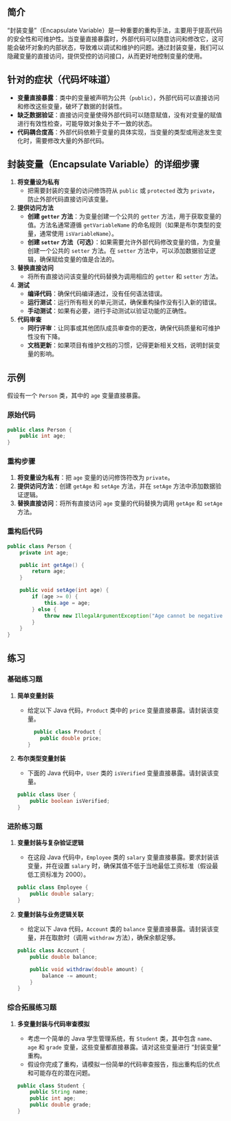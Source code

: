 ## 简介
“封装变量”（Encapsulate Variable）是一种重要的重构手法，主要用于提高代码的安全性和可维护性。当变量直接暴露时，外部代码可以随意访问和修改它，这可能会破坏对象的内部状态，导致难以调试和维护的问题。通过封装变量，我们可以隐藏变量的直接访问，提供受控的访问接口，从而更好地控制变量的使用。

## 针对的症状（代码坏味道）
- **变量直接暴露**：类中的变量被声明为公共（`public`），外部代码可以直接访问和修改这些变量，破坏了数据的封装性。
- **缺乏数据验证**：直接访问变量使得外部代码可以随意赋值，没有对变量的赋值进行有效性检查，可能导致对象处于不一致的状态。
- **代码耦合度高**：外部代码依赖于变量的具体实现，当变量的类型或用途发生变化时，需要修改大量的外部代码。

## 封装变量（Encapsulate Variable）的详细步骤
1. **将变量设为私有**
    - 把需要封装的变量的访问修饰符从 `public` 或 `protected` 改为 `private`，防止外部代码直接访问该变量。
2. **提供访问方法**
    - **创建 `getter` 方法**：为变量创建一个公共的 `getter` 方法，用于获取变量的值。方法名通常遵循 `getVariableName` 的命名规则（如果是布尔类型的变量，通常使用 `isVariableName`）。
    - **创建 `setter` 方法（可选）**：如果需要允许外部代码修改变量的值，为变量创建一个公共的 `setter` 方法。在 `setter` 方法中，可以添加数据验证逻辑，确保赋给变量的值是合法的。
3. **替换直接访问**
    - 将所有直接访问该变量的代码替换为调用相应的 `getter` 和 `setter` 方法。
4. **测试**
    - **编译代码**：确保代码编译通过，没有任何语法错误。
    - **运行测试**：运行所有相关的单元测试，确保重构操作没有引入新的错误。
    - **手动测试**：如果有必要，进行手动测试以验证功能的正确性。
5. **代码审查**
    - **同行评审**：让同事或其他团队成员审查你的更改，确保代码质量和可维护性没有下降。
    - **文档更新**：如果项目有维护文档的习惯，记得更新相关文档，说明封装变量的影响。

## 示例
假设有一个 `Person` 类，其中的 `age` 变量直接暴露。
### 原始代码

```java
public class Person {
    public int age;
}
```

### 重构步骤
1. **将变量设为私有**：把 `age` 变量的访问修饰符改为 `private`。
2. **提供访问方法**：创建 `getAge` 和 `setAge` 方法，并在 `setAge` 方法中添加数据验证逻辑。
3. **替换直接访问**：将所有直接访问 `age` 变量的代码替换为调用 `getAge` 和 `setAge` 方法。
### 重构后代码

```java
public class Person {
    private int age;

    public int getAge() {
        return age;
    }

    public void setAge(int age) {
        if (age >= 0) {
            this.age = age;
        } else {
            throw new IllegalArgumentException("Age cannot be negative.");
        }
    }
}
```

## 练习
### 基础练习题
1. **简单变量封装**
   - 给定以下 Java 代码，`Product` 类中的 `price` 变量直接暴露。请封装该变量。

       ```java
         public class Product {
           public double price;
       }
       ```
    
2. **布尔类型变量封装**
    - 下面的 Java 代码中，`User` 类的 `isVerified` 变量直接暴露。请封装该变量。

    ```java
    public class User {
        public boolean isVerified;
    }
    ```

### 进阶练习题
1. **变量封装与复杂验证逻辑**
    - 在这段 Java 代码中，`Employee` 类的 `salary` 变量直接暴露。要求封装该变量，并在设置 `salary` 时，确保其值不低于当地最低工资标准（假设最低工资标准为 2000）。

    ```java
    public class Employee {
        public double salary;
    }
    ```

2. **变量封装与业务逻辑关联**
    - 给定以下 Java 代码，`Account` 类的 `balance` 变量直接暴露。请封装该变量，并在取款时（调用 `withdraw` 方法），确保余额足够。

    ```java
    public class Account {
        public double balance;
    
        public void withdraw(double amount) {
            balance -= amount;
        }
    }
    ```

### 综合拓展练习题
1. **多变量封装与代码审查模拟**
    - 考虑一个简单的 Java 学生管理系统，有 `Student` 类，其中包含 `name`、`age` 和 `grade` 变量，这些变量都直接暴露。请对这些变量进行 “封装变量” 重构。
    - 假设你完成了重构，请模拟一份简单的代码审查报告，指出重构后的优点和可能存在的潜在问题。

    ```java
    public class Student {
        public String name;
        public int age;
        public double grade;
    }
    ```